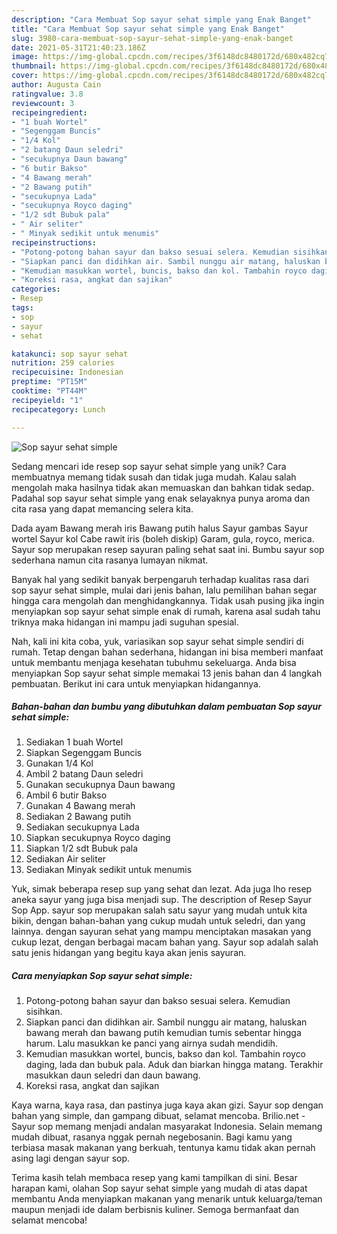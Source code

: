 ```yaml
---
description: "Cara Membuat Sop sayur sehat simple yang Enak Banget"
title: "Cara Membuat Sop sayur sehat simple yang Enak Banget"
slug: 3980-cara-membuat-sop-sayur-sehat-simple-yang-enak-banget
date: 2021-05-31T21:40:23.186Z
image: https://img-global.cpcdn.com/recipes/3f6148dc8480172d/680x482cq70/sop-sayur-sehat-simple-foto-resep-utama.jpg
thumbnail: https://img-global.cpcdn.com/recipes/3f6148dc8480172d/680x482cq70/sop-sayur-sehat-simple-foto-resep-utama.jpg
cover: https://img-global.cpcdn.com/recipes/3f6148dc8480172d/680x482cq70/sop-sayur-sehat-simple-foto-resep-utama.jpg
author: Augusta Cain
ratingvalue: 3.8
reviewcount: 3
recipeingredient:
- "1 buah Wortel"
- "Segenggam Buncis"
- "1/4 Kol"
- "2 batang Daun seledri"
- "secukupnya Daun bawang"
- "6 butir Bakso"
- "4 Bawang merah"
- "2 Bawang putih"
- "secukupnya Lada"
- "secukupnya Royco daging"
- "1/2 sdt Bubuk pala"
- " Air seliter"
- " Minyak sedikit untuk menumis"
recipeinstructions:
- "Potong-potong bahan sayur dan bakso sesuai selera. Kemudian sisihkan."
- "Siapkan panci dan didihkan air. Sambil nunggu air matang, haluskan bawang merah dan bawang putih kemudian tumis sebentar hingga harum. Lalu masukkan ke panci yang airnya sudah mendidih."
- "Kemudian masukkan wortel, buncis, bakso dan kol. Tambahin royco daging, lada dan bubuk pala. Aduk dan biarkan hingga matang. Terakhir masukkan daun seledri dan daun bawang."
- "Koreksi rasa, angkat dan sajikan"
categories:
- Resep
tags:
- sop
- sayur
- sehat

katakunci: sop sayur sehat 
nutrition: 259 calories
recipecuisine: Indonesian
preptime: "PT15M"
cooktime: "PT44M"
recipeyield: "1"
recipecategory: Lunch

---
```



![Sop sayur sehat simple](https://img-global.cpcdn.com/recipes/3f6148dc8480172d/680x482cq70/sop-sayur-sehat-simple-foto-resep-utama.jpg)

Sedang mencari ide resep sop sayur sehat simple yang unik? Cara membuatnya memang tidak susah dan tidak juga mudah. Kalau salah mengolah maka hasilnya tidak akan memuaskan dan bahkan tidak sedap. Padahal sop sayur sehat simple yang enak selayaknya punya aroma dan cita rasa yang dapat memancing selera kita.

Dada ayam Bawang merah iris Bawang putih halus Sayur gambas Sayur wortel Sayur kol Cabe rawit iris (boleh diskip) Garam, gula, royco, merica. Sayur sop merupakan resep sayuran paling sehat saat ini. Bumbu sayur sop sederhana namun cita rasanya lumayan nikmat.

Banyak hal yang sedikit banyak berpengaruh terhadap kualitas rasa dari sop sayur sehat simple, mulai dari jenis bahan, lalu pemilihan bahan segar hingga cara mengolah dan menghidangkannya. Tidak usah pusing jika ingin menyiapkan sop sayur sehat simple enak di rumah, karena asal sudah tahu triknya maka hidangan ini mampu jadi suguhan spesial.


Nah, kali ini kita coba, yuk, variasikan sop sayur sehat simple sendiri di rumah. Tetap dengan bahan sederhana, hidangan ini bisa memberi manfaat untuk membantu menjaga kesehatan tubuhmu sekeluarga. Anda bisa menyiapkan Sop sayur sehat simple memakai 13 jenis bahan dan 4 langkah pembuatan. Berikut ini cara untuk menyiapkan hidangannya.

<!--inarticleads1-->

##### Bahan-bahan dan bumbu yang dibutuhkan dalam pembuatan Sop sayur sehat simple:

1. Sediakan 1 buah Wortel
1. Siapkan Segenggam Buncis
1. Gunakan 1/4 Kol
1. Ambil 2 batang Daun seledri
1. Gunakan secukupnya Daun bawang
1. Ambil 6 butir Bakso
1. Gunakan 4 Bawang merah
1. Sediakan 2 Bawang putih
1. Sediakan secukupnya Lada
1. Siapkan secukupnya Royco daging
1. Siapkan 1/2 sdt Bubuk pala
1. Sediakan  Air seliter
1. Sediakan  Minyak sedikit untuk menumis


Yuk, simak beberapa resep sup yang sehat dan lezat. Ada juga lho resep aneka sayur yang juga bisa menjadi sup. The description of Resep Sayur Sop App. sayur sop merupakan salah satu sayur yang mudah untuk kita bikin, dengan bahan-bahan yang cukup mudah untuk seledri, dan yang lainnya. dengan sayuran sehat yang mampu menciptakan masakan yang cukup lezat, dengan berbagai macam bahan yang. Sayur sop adalah salah satu jenis hidangan yang begitu kaya akan jenis sayuran. 

<!--inarticleads2-->

##### Cara menyiapkan Sop sayur sehat simple:

1. Potong-potong bahan sayur dan bakso sesuai selera. Kemudian sisihkan.
1. Siapkan panci dan didihkan air. Sambil nunggu air matang, haluskan bawang merah dan bawang putih kemudian tumis sebentar hingga harum. Lalu masukkan ke panci yang airnya sudah mendidih.
1. Kemudian masukkan wortel, buncis, bakso dan kol. Tambahin royco daging, lada dan bubuk pala. Aduk dan biarkan hingga matang. Terakhir masukkan daun seledri dan daun bawang.
1. Koreksi rasa, angkat dan sajikan


Kaya warna, kaya rasa, dan pastinya juga kaya akan gizi. Sayur sop dengan bahan yang simple, dan gampang dibuat, selamat mencoba. Brilio.net - Sayur sop memang menjadi andalan masyarakat Indonesia. Selain memang mudah dibuat, rasanya nggak pernah negebosanin. Bagi kamu yang terbiasa masak makanan yang berkuah, tentunya kamu tidak akan pernah asing lagi dengan sayur sop. 

Terima kasih telah membaca resep yang kami tampilkan di sini. Besar harapan kami, olahan Sop sayur sehat simple yang mudah di atas dapat membantu Anda menyiapkan makanan yang menarik untuk keluarga/teman maupun menjadi ide dalam berbisnis kuliner. Semoga bermanfaat dan selamat mencoba!
